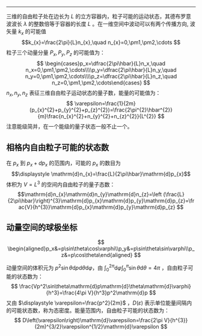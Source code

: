 
----
三维的自由粒子处在边长为 $L$ 的立方容器内，粒子可能的运动状态，其德布罗意波波长 $\displaystyle \lambda$ 的整数倍等于容器的长度 $L$ 。在一维空间中波动可以有两个传播方向, 波矢量 $k_{x}$ 的可能值
$$k_{x}=\frac{2\pi}{L}n_{x},\quad n_{x}=0,\pm1,\pm2,\cdots $$
粒子三个动量分量 $P_{x},P_{y},P_{z}$ 的可能值为：
$$
\begin{cases}p_x=\dfrac{2\pi\hbar}{L}n_x,\quad n_x=0,\pm1,\pm2,\cdots\\\\p_y=\dfrac{2\pi\hbar}{L}n_y,\quad n_y=0,\pm1,\pm2,\cdots\\\\p_z=\dfrac{2\pi\hbar}{L}n_z,\quad n_z=0,\pm1,\pm2,\cdots\end{cases}
$$
$\displaystyle n_{x},n_{y},n_{z}$ 表征三维自由粒子运动状态的量子数，能量的可能值为：
$$
\varepsilon=\frac{1}{2m}(p_{x}^{2}+p_{y}^{2}+p_{z}^{2})=\frac{2\pi^{2}\hbar^{2}}{m}\frac{n_{x}^{2}+n_{y}^{2}+n_{z}^{2}}{L^{2}}
$$
注意能级简并，在一个能级的量子状态一般不止一个。

## 相格内自由粒子可能的状态数

在 $\displaystyle p_{x}$ 到 $\displaystyle p_{x}+dp_{x}$ 的范围内，可能的 $p_{x}$ 的数目为 $$\displaystyle \mathrm{d}n_{x}=\frac{L}{2\pi\hbar}\mathrm{d}p_{x}$$
 体积为 $\displaystyle V=L^3$ 的空间内自由粒子的量子态数：$$\mathrm{d}n_{x}\mathrm{d}n_{y}\mathrm{d}n_{z}=\left (\frac{L}{2\pi\hbar}\right)^{3}\mathrm{d}p_{x}\mathrm{d}p_{y}\mathrm{d}p_{z}=\frac{V}{h^{3}}\mathrm{d}p_{x}\mathrm{d}p_{y}\mathrm{d}p_{z}
$$
## 动量空间的球极坐标
$$
\begin{aligned}p_x&=p\sin\theta\cos\varphi\\p_y&=p\sin\theta\sin\varphi\\p_z&=p\cos\theta\end{aligned}
$$

动量空间的体积元为 $\displaystyle p^{2}\sin\theta\mathrm{d}p\mathrm{d}\theta\mathrm{d}\varphi$，由 $\displaystyle \int_{0}^{2\pi}\mathrm{d}\varphi\int_{0}^{\pi}\sin\theta\mathrm{d}\theta=4\pi$ ，自由粒子可能的状态数为：
$$
\frac{Vp^2\sin\theta\mathrm{d}p\mathrm{d}\theta\mathrm{d}\varphi}{h^3}=\frac{4\pi V}{h^3}p^2\mathrm{d}p
$$
又由 $\displaystyle \varepsilon=\frac{p^2}{2m}$ ，$\displaystyle D\left(\varepsilon\right)$ 表示单位能量间隔内的可能状态数，称为态密度。能量范围内，自由粒子可能的状态数为：
$$
D\left(\varepsilon\right)\mathrm{d}\varepsilon=\frac{2\pi V}{h^{3}}(2m)^{3/2}\varepsilon^{1/2}\mathrm{d}\varepsilon 
$$


